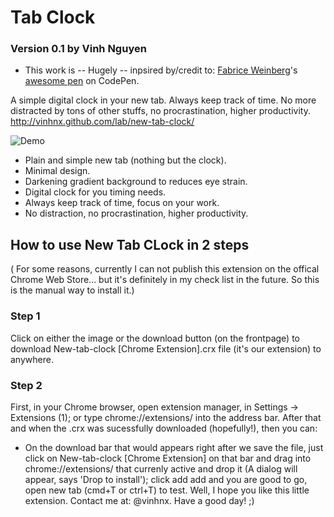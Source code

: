 # Tab Clock
### Version 0.1 by Vinh Nguyen

* This work is -- Hugely -- inpsired by/credit to: [Fabrice Weinberg](https://github.com/FWeinb)'s [awesome pen](http://codepen.io/FWeinb/pen/LmKvl) on CodePen.

A simple digital clock in your new tab. Always keep track of time. No more distracted by tons of other stuffs, no procrastination, higher productivity.
http://vinhnx.github.com/lab/new-tab-clock/

![Demo](https://raw.github.com/vinhnx/new-tab-clock/master/preview.png)

+ Plain and simple new tab (nothing but the clock).
+ Minimal design.
+ Darkening gradient background to reduces eye strain.
+ Digital clock for you timing needs.
+ Always keep track of time, focus on your work.
+ No distraction, no procrastination, higher productivity.

## How to use New Tab CLock in 2 steps
( For some reasons, currently I can not publish this extension on the offical Chrome Web Store... but it's definitely in my check list in the future. So this is the manual way to install it.)

### Step 1
Click on either the image or the download button (on the frontpage) to download New-tab-clock [Chrome Extension].crx file (it's our extension) to anywhere.

### Step 2
First, in your Chrome browser, open extension manager, in Settings -> Extensions (1); or type chrome://extensions/ into the address bar. After that and when the .crx was sucessfully downloaded (hopefully!), then you can:
+ On the download bar that would appears right after we save the file, just click on New-tab-clock [Chrome Extension] on that bar and drag into chrome://extensions/ that currenly active and drop it (A dialog will appear, says 'Drop to install'); click add add and you are good to go, open new tab (cmd+T or ctrl+T) to test.
Well, I hope you like this little extension. Contact me at: @vinhnx. Have a good day! ;)